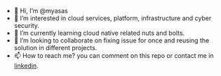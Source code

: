 - 👋 Hi, I’m @myasas
- 👀 I’m interested in cloud services, platform, infrastructure and cyber security.
- 🌱 I’m currently learning cloud native related nuts and bolts.
- 💞️ I’m looking to collaborate on fixing issue for once and reusing the solution in different projects.
- 📫 How to reach me? you can comment on this repo or contact me in [linkedin](https://www.linkedin.com/in/yasas-de-silva). 

<!---
myasas/myasas is a ✨ special ✨ repository because its `README.md` (this file) appears on your GitHub profile.
You can click the Preview link to take a look at your changes.
--->
